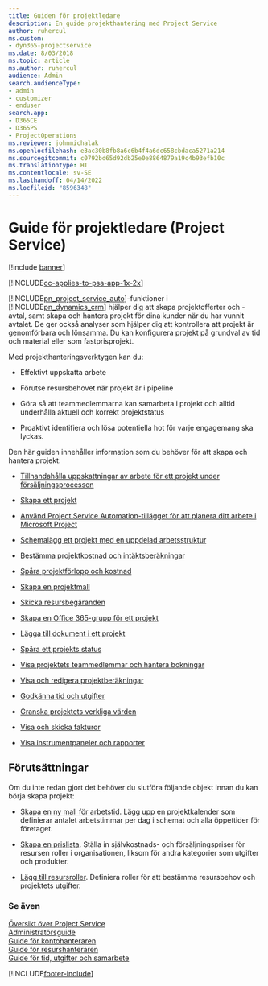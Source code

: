 ```yaml
---
title: Guiden för projektledare
description: En guide projekthantering med Project Service
author: ruhercul
ms.custom:
- dyn365-projectservice
ms.date: 8/03/2018
ms.topic: article
ms.author: ruhercul
audience: Admin
search.audienceType:
- admin
- customizer
- enduser
search.app:
- D365CE
- D365PS
- ProjectOperations
ms.reviewer: johnmichalak
ms.openlocfilehash: e3ac30b8fb8a6c6b4f4a6dc658cbdaca5271a214
ms.sourcegitcommit: c0792bd65d92db25e0e8864879a19c4b93efb10c
ms.translationtype: HT
ms.contentlocale: sv-SE
ms.lasthandoff: 04/14/2022
ms.locfileid: "8596348"
---
```

# <a name="project-manager-guide-project-service"></a>Guide för projektledare (Project Service)

[!include [banner](../includes/psa-now-project-operations.md)]

[!INCLUDE[cc-applies-to-psa-app-1x-2x](../includes/cc-applies-to-psa-app-1x-2x.md)]

[!INCLUDE[pn_project_service_auto](../includes/pn-project-service-auto.md)]-funktioner i [!INCLUDE[pn_dynamics_crm](../includes/pn-dynamics-crm.md)] hjälper dig att skapa projektofferter och -avtal, samt skapa och hantera projekt för dina kunder när du har vunnit avtalet. De ger också analyser som hjälper dig att kontrollera att projekt är genomförbara och lönsamma. Du kan konfigurera projekt på grundval av tid och material eller som fastprisprojekt.  
  
 Med projekthanteringsverktygen kan du:  
  
-   Effektivt uppskatta arbete  
  
-   Förutse resursbehovet när projekt är i pipeline  
  
-   Göra så att teammedlemmarna kan samarbeta i projekt och alltid underhålla aktuell och korrekt projektstatus  
  
-   Proaktivt identifiera och lösa potentiella hot för varje engagemang ska lyckas.  
  
Den här guiden innehåller information som du behöver för att skapa och hantera projekt:  
  
-   [Tillhandahålla uppskattningar av arbete för ett projekt under försäljningsprocessen](../psa/provide-estimates-project-during-sales-process.md)  
  
-   [Skapa ett projekt](../psa/create-project.md)  
  
-   [Använd Project Service Automation-tillägget för att planera ditt arbete i Microsoft Project](../psa/add-plan-work-microsoft-project.md)  
  
-   [Schemalägg ett projekt med en uppdelad arbetsstruktur](../psa/schedule-project-work-breakdown-structure.md)  
  
-   [Bestämma projektkostnad och intäktsberäkningar](../psa/determine-project-cost-revenue-estimates.md)  
  
-   [Spåra projektförlopp och kostnad](../psa/track-project-progress-cost.md)  
  
-   [Skapa en projektmall](../psa/create-project-template.md)  
  
-   [Skicka resursbegäranden](../psa/submit-resource-requests.md)  
  
-   [Skapa en Office 365-grupp för ett projekt](../psa/create-office-365-group-project.md)  
  
-   [Lägga till dokument i ett projekt](../psa/add-documents-project.md)  
  
-   [Spåra ett projekts status](../psa/track-project-status.md)  
  
-   [Visa projektets teammedlemmar och hantera bokningar](../psa/view-project-team-members-manage-bookings.md)  
  
-   [Visa och redigera projektberäkningar](../psa/view-edit-project-estimates.md)  
  
-   [Godkänna tid och utgifter](../psa/approve-time-expenses.md)  
  
-   [Granska projektets verkliga värden](../psa/review-project-actuals.md)  
  
-   [Visa och skicka fakturor](../psa/view-send-invoices.md)  
  
-   [Visa instrumentpaneler och rapporter](../psa/view-dashboards-reports.md)  
  
## <a name="prerequisites"></a>Förutsättningar  
 Om du inte redan gjort det behöver du slutföra följande objekt innan du kan börja skapa projekt:  
  
-   [Skapa en ny mall för arbetstid](../psa/create-work-hours-template.md). Lägg upp en projektkalender som definierar antalet arbetstimmar per dag i schemat och alla öppettider för företaget.  
  
-   [Skapa en prislista](../psa/create-price-list.md). Ställa in självkostnads- och försäljningspriser för resursen roller i organisationen, liksom för andra kategorier som utgifter och produkter.  
  
-   [Lägg till resursroller](../psa/add-resource-roles.md). Definiera roller för att bestämma resursbehov och projektets utgifter.  
  
### <a name="see-also"></a>Se även  
 [Översikt över Project Service](../psa/overview.md)   
 [Administratörsguide](../psa/admin-guide.md)   
 [Guide för kontohanteraren](../psa/account-manager-guide.md)   
 [Guide för resurshanteraren](../psa/resource-manager-guide.md)   
 [Guide för tid, utgifter och samarbete](../psa/time-expense-collaboration-guide.md)



[!INCLUDE[footer-include](../includes/footer-banner.md)]
